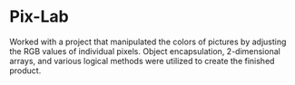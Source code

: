 # Pix-Lab
Worked with a project that manipulated the colors of pictures by adjusting the RGB values of individual pixels. Object encapsulation, 2-dimensional arrays, and various logical methods were utilized to create the finished product.
